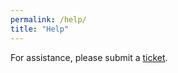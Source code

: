 ```yaml
---
permalink: /help/
title: "Help"
---
```

For assistance, please submit a [ticket](https://portal.tacc.utexas.edu/tacc-consulting/-/consult/tickets/create).
